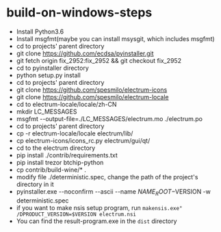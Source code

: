 build-on-windows-steps
===================

* Install Python3.6
* Install msgfmt(maybe you can install msysgit, which includes msgfmt)
* cd to projects' parent directory
* git clone https://github.com/ecdsa/pyinstaller.git
* git fetch origin fix_2952:fix_2952 && git checkout fix_2952
* cd to pyinstaller directory
* python setup.py install
* cd to projects' parent directory 
* git clone https://github.com/spesmilo/electrum-icons
* git clone https://github.com/spesmilo/electrum-locale
* cd to electrum-locale/locale/zh-CN
* mkdir LC_MESSAGES
* msgfmt --output-file=./LC_MESSAGES/electrum.mo ./electrum.po
* cd to projects' parent directory
* cp -r electrum-locale/locale electrum/lib/
* cp electrum-icons/icons_rc.py electrum/gui/qt/
* cd to the electrum directory
* pip install ./contrib/requirements.txt
* pip install trezor btchip-python
* cp contrib/build-wine/* .
* modify file ./deterministic.spec, change the path of the project's directory in it
* pyinstaller.exe --noconfirm --ascii --name $NAME_ROOT-$VERSION -w deterministic.spec
* if you want to make nsis setup program, run `makensis.exe" /DPRODUCT_VERSION=$VERSION electrum.nsi`
* You can find the result-program.exe in the `dist` directory
